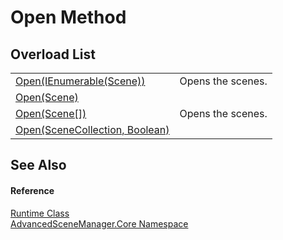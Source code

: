 # Open Method


## Overload List
<table>
<tr>
<td><a href="M_AdvancedSceneManager_Core_Runtime_Open_3.md">Open(IEnumerable(Scene))</a></td>
<td>Opens the scenes.</td></tr>
<tr>
<td><a href="M_AdvancedSceneManager_Core_Runtime_Open.md">Open(Scene)</a></td>
<td> </td></tr>
<tr>
<td><a href="M_AdvancedSceneManager_Core_Runtime_Open_1.md">Open(Scene[])</a></td>
<td>Opens the scenes.</td></tr>
<tr>
<td><a href="M_AdvancedSceneManager_Core_Runtime_Open_2.md">Open(SceneCollection, Boolean)</a></td>
<td> </td></tr>
</table>

## See Also


#### Reference
<a href="T_AdvancedSceneManager_Core_Runtime.md">Runtime Class</a>  
<a href="N_AdvancedSceneManager_Core.md">AdvancedSceneManager.Core Namespace</a>  
